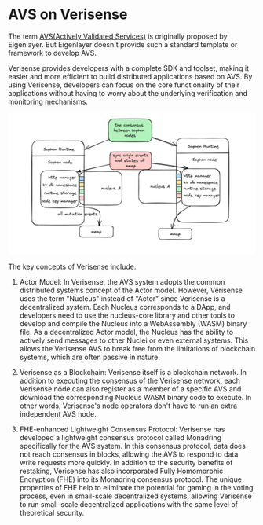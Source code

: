 # AVS on Verisense

The term [AVS(Actively Validated Services)](https://docs.eigenlayer.xyz/eigenlayer/avs-guides/avs-developer-guide#what-is-an-avs) is originally proposed by Eigenlayer. But Eigenlayer doesn't provide such a standard template or framework to develop AVS.

Verisense provides developers with a complete SDK and toolset, making it easier and more efficient to build distributed applications based on AVS. By using Verisense, developers can focus on the core functionality of their applications without having to worry about the underlying verification and monitoring mechanisms.

![](../assets/avs-overview.jpg)

The key concepts of Verisense include:

1. Actor Model: In Verisense, the AVS system adopts the common distributed systems concept of the Actor model. However, Verisense uses the term "Nucleus" instead of "Actor" since Verisense is a decentralized system. Each Nucleus corresponds to a DApp, and developers need to use the nucleus-core library and other tools to develop and compile the Nucleus into a WebAssembly (WASM) binary file. As a decentralized Actor model, the Nucleus has the ability to actively send messages to other Nuclei or even external systems. This allows the Verisense AVS to break free from the limitations of blockchain systems, which are often passive in nature.

2. Verisense as a Blockchain: Verisense itself is a blockchain network. In addition to executing the consensus of the Verisense network, each Verisense node can also register as a member of a specific AVS and download the corresponding Nucleus WASM binary code to execute. In other words, Verisense's node operators don't have to run an extra independent AVS node.

3. FHE-enhanced Lightweight Consensus Protocol: Verisense has developed a lightweight consensus protocol called Monadring specifically for the AVS system. In this consensus protocol, data does not reach consensus in blocks, allowing the AVS to respond to data write requests more quickly. In addition to the security benefits of restaking, Verisense has also incorporated Fully Homomorphic Encryption (FHE) into its Monadring consensus protocol. The unique properties of FHE help to eliminate the potential for gaming in the voting process, even in small-scale decentralized systems, allowing Verisense to run small-scale decentralized applications with the same level of theoretical security.
